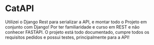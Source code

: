 # CatAPI
Utilizei o Django Rest para serializar a API, e montar todo o Projeto em conjunto com Django!
Por ter familiaridade e curso em REST e não conhecer FASTAPI. O projeto está todo documentado, cumpre todos os requisitos pedidos e possui testes, principalmente para a API! 
